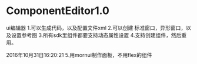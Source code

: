 # ComponentEditor1.0
ui编辑器
1.可以生成代码，以及配置文件xml
2.可以创建  标准窗口，异形窗口，以及设置参考图
3.所有sdk里组件都要支持动态属性设置
4.支持创建组件，然后重用。

2016年10月31日16:20:21
5.用mornui制作面板，不用flex的组件
